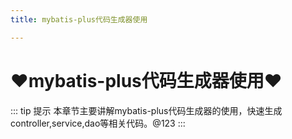 ```yaml
---
title: mybatis-plus代码生成器使用

---
```


# ♥mybatis-plus代码生成器使用♥
::: tip 提示
本章节主要讲解mybatis-plus代码生成器的使用，快速生成controller,service,dao等相关代码。@123
:::